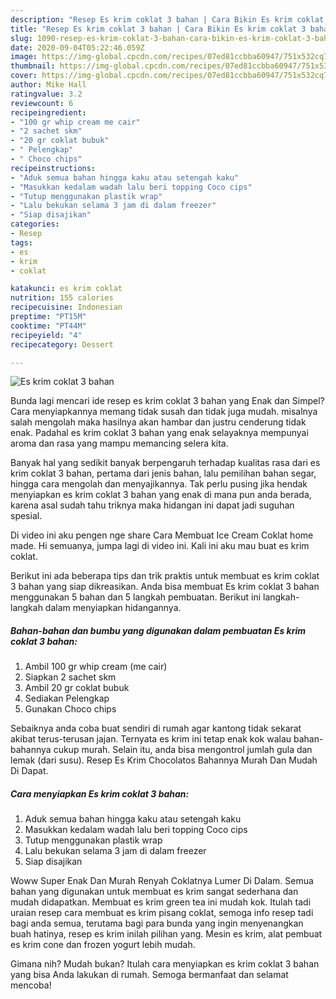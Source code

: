 ```yaml
---
description: "Resep Es krim coklat 3 bahan | Cara Bikin Es krim coklat 3 bahan Yang Enak dan Simpel"
title: "Resep Es krim coklat 3 bahan | Cara Bikin Es krim coklat 3 bahan Yang Enak dan Simpel"
slug: 1090-resep-es-krim-coklat-3-bahan-cara-bikin-es-krim-coklat-3-bahan-yang-enak-dan-simpel
date: 2020-09-04T05:22:46.059Z
image: https://img-global.cpcdn.com/recipes/07ed81ccbba60947/751x532cq70/es-krim-coklat-3-bahan-foto-resep-utama.jpg
thumbnail: https://img-global.cpcdn.com/recipes/07ed81ccbba60947/751x532cq70/es-krim-coklat-3-bahan-foto-resep-utama.jpg
cover: https://img-global.cpcdn.com/recipes/07ed81ccbba60947/751x532cq70/es-krim-coklat-3-bahan-foto-resep-utama.jpg
author: Mike Hall
ratingvalue: 3.2
reviewcount: 6
recipeingredient:
- "100 gr whip cream me cair"
- "2 sachet skm"
- "20 gr coklat bubuk"
- " Pelengkap"
- " Choco chips"
recipeinstructions:
- "Aduk semua bahan hingga kaku atau setengah kaku"
- "Masukkan kedalam wadah lalu beri topping Coco cips"
- "Tutup menggunakan plastik wrap"
- "Lalu bekukan selama 3 jam di dalam freezer"
- "Siap disajikan"
categories:
- Resep
tags:
- es
- krim
- coklat

katakunci: es krim coklat 
nutrition: 155 calories
recipecuisine: Indonesian
preptime: "PT15M"
cooktime: "PT44M"
recipeyield: "4"
recipecategory: Dessert

---
```



![Es krim coklat 3 bahan](https://img-global.cpcdn.com/recipes/07ed81ccbba60947/751x532cq70/es-krim-coklat-3-bahan-foto-resep-utama.jpg)

Bunda lagi mencari ide resep es krim coklat 3 bahan yang Enak dan Simpel? Cara menyiapkannya memang tidak susah dan tidak juga mudah. misalnya salah mengolah maka hasilnya akan hambar dan justru cenderung tidak enak. Padahal es krim coklat 3 bahan yang enak selayaknya mempunyai aroma dan rasa yang mampu memancing selera kita.

Banyak hal yang sedikit banyak berpengaruh terhadap kualitas rasa dari es krim coklat 3 bahan, pertama dari jenis bahan, lalu pemilihan bahan segar, hingga cara mengolah dan menyajikannya. Tak perlu pusing jika hendak menyiapkan es krim coklat 3 bahan yang enak di mana pun anda berada, karena asal sudah tahu triknya maka hidangan ini dapat jadi suguhan spesial.

Di video ini aku pengen nge share Cara Membuat Ice Cream Coklat home made. Hi semuanya, jumpa lagi di video ini. Kali ini aku mau buat es krim coklat.


Berikut ini ada beberapa tips dan trik praktis untuk membuat es krim coklat 3 bahan yang siap dikreasikan. Anda bisa membuat Es krim coklat 3 bahan menggunakan 5 bahan dan 5 langkah pembuatan. Berikut ini langkah-langkah dalam menyiapkan hidangannya.

<!--inarticleads1-->

##### Bahan-bahan dan bumbu yang digunakan dalam pembuatan Es krim coklat 3 bahan:

1. Ambil 100 gr whip cream (me cair)
1. Siapkan 2 sachet skm
1. Ambil 20 gr coklat bubuk
1. Sediakan  Pelengkap
1. Gunakan  Choco chips


Sebaiknya anda coba buat sendiri di rumah agar kantong tidak sekarat akibat terus-terusan jajan. Ternyata es krim ini tetap enak kok walau bahan-bahannya cukup murah. Selain itu, anda bisa mengontrol jumlah gula dan lemak (dari susu). Resep Es Krim Chocolatos Bahannya Murah Dan Mudah Di Dapat. 

<!--inarticleads2-->

##### Cara menyiapkan Es krim coklat 3 bahan:

1. Aduk semua bahan hingga kaku atau setengah kaku
1. Masukkan kedalam wadah lalu beri topping Coco cips
1. Tutup menggunakan plastik wrap
1. Lalu bekukan selama 3 jam di dalam freezer
1. Siap disajikan


Woww Super Enak Dan Murah Renyah Coklatnya Lumer Di Dalam. Semua bahan yang digunakan untuk membuat es krim sangat sederhana dan mudah didapatkan. Membuat es krim green tea ini mudah kok. Itulah tadi uraian resep cara membuat es krim pisang coklat, semoga info resep tadi bagi anda semua, terutama bagi para bunda yang ingin menyenangkan buah hatinya, resep es krim inilah pilihan yang. Mesin es krim, alat pembuat es krim cone dan frozen yogurt lebih mudah. 

Gimana nih? Mudah bukan? Itulah cara menyiapkan es krim coklat 3 bahan yang bisa Anda lakukan di rumah. Semoga bermanfaat dan selamat mencoba!
